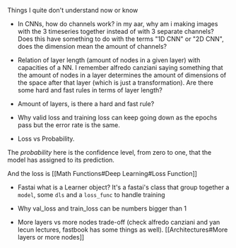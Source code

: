 Things I quite don't understand now or know


- In CNNs, how do channels work? in my aar, why am i making images with the 3 timeseries together instead of with 3 separate channels? Does this have something to do with the terms "1D CNN" or "2D CNN", does the dimension mean the amount of channels?


- Relation of layer length (amount of nodes in a given layer) with capacities of a NN. I remember alfredo canziani saying something that the amount of nodes in a layer determines the amount of dimensions of the space after that layer (which is just a transformation). Are there some hard and fast rules in terms of layer length? 

- Amount of layers, is there a hard and fast rule? 



- Why valid loss and training loss can keep going down as the epochs pass but the error rate is the same. 



- Loss vs Probability. 

The _probability_ here is the confidence level, from zero to one, that the model has assigned to its prediction.

And the loss is [[Math Functions#Deep Learning#Loss Function]]


- Fastai what is a Learner object?
It's a fastai's class that group together a `model`, some `dls` and a `loss_func` to handle training

- Why val_loss and train_loss can be numbers bigger than 1



- More layers vs more nodes trade-off (check alfredo canziani and yan lecun lectures, fastbook has some things as well). [[Architectures#More layers or more nodes]]

